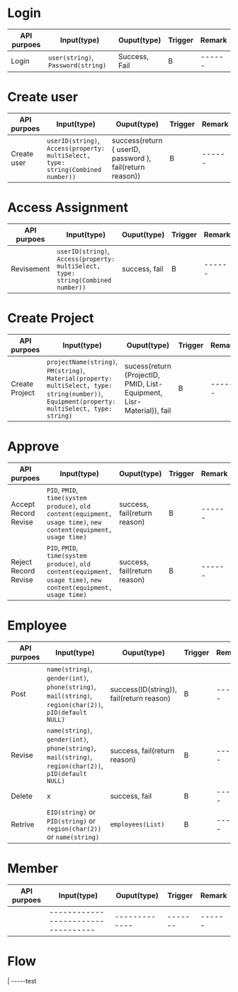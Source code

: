 # Login 
| API purpoes | Input(type)                        | Ouput(type)   | Trigger | Remark |
| ----------- | ---------------------------------- | ------------- | ------- | ------ |
| Login       | `user(string)`, `Password(string)` | Success, Fail | B       | ------ |

# Create user
| API purpoes | Input(type)                                                                      | Ouput(type)                                               | Trigger | Remark |
| ----------- | -------------------------------------------------------------------------------- | --------------------------------------------------------- | ------- | ------ |
| Create user | `userID(string)`, `Access(property: multiSelect, type: string(Combined number))` | success(return { userID, password }, fail(return reason)) | B       | ------ |

# Access Assignment
| API purpoes | Input(type)                                                                      | Ouput(type)   | Trigger | Remark |
| ----------- | -------------------------------------------------------------------------------- | ------------- | ------- | ------ |
| Revisement  | `userID(string)`, `Access(property: multiSelect, type: string(Combined number))` | success, fail | B       | ------ |

# Create Project
| API purpoes    | Input(type)                                                                                                                                    | Ouput(type)                                                           | Trigger | Remark |
| -------------- | ---------------------------------------------------------------------------------------------------------------------------------------------- | --------------------------------------------------------------------- | ------- | ------ |
| Create Project | `projectName(string)`, `PM(string)`, `Material(property: multiSelect, type: string(number))`, `Equipment(property: multiSelect, type: string)` | sucess(return {ProjectID, PMID, List-Equipment, Lisr-Material}), fail | B       | ------ |

# Approve 
| API purpoes          | Input(type)                                                                                                       | Ouput(type)                  | Trigger | Remark |
| -------------------- | ----------------------------------------------------------------------------------------------------------------- | ---------------------------- | ------- | ------ |
| Accept Record Revise | `PID`, `PMID`, `time(system produce)`, `old content(equipment, usage time)`, `new content(equipment, usage time)` | success, fail(return reason) | B       | ------ |
| Reject Record Revise | `PID`, `PMID`, `time(system produce)`, `old content(equipment, usage time)`, `new content(equipment, usage time)` | success, fail(return reason) | B       | ------ |

# Employee
| API purpoes | Input(type)                                                                                            | Ouput(type)                              | Trigger | Remark |
| ----------- | ------------------------------------------------------------------------------------------------------ | ---------------------------------------- | ------- | ------ |
| Post        | `name(string)`, `gender(int)`, `phone(string)`, `mail(string)`, `region(char(2))`, `pID(default NULL)` | success(ID(string)), fail(return reason) | B       | ------ |
| Revise      | `name(string)`, `gender(int)`, `phone(string)`, `mail(string)`, `region(char(2))`, `pID(default NULL)` | success, fail(return reason)             | B       | ------ |
| Delete      | x                                                                                                      | success, fail                            | B       | ------ |
| Retrive     | `EID(string)` or `PID(string)` or `region(char(2))` or `name(string)`                                  | `employees(List)`                        | B       | ------ |

# Member

| API purpoes | Input(type)                        | Ouput(type)   | Trigger | Remark |
| ----------- | ---------------------------------- | ------------- | ------- | ------ |
|  | ---------------------------------- | ------------- | ------- | ------ |


# Flow
| -----test
